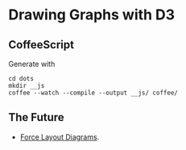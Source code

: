 # Drawing Graphs with D3

## CoffeeScript

Generate with

	cd dots
	mkdir __js
	coffee --watch --compile --output __js/ coffee/

## The Future

- [Force Layout Diagrams](http://www.d3noob.org/2013/03/what-is-force-layout-diagram-in-d3js.html).
